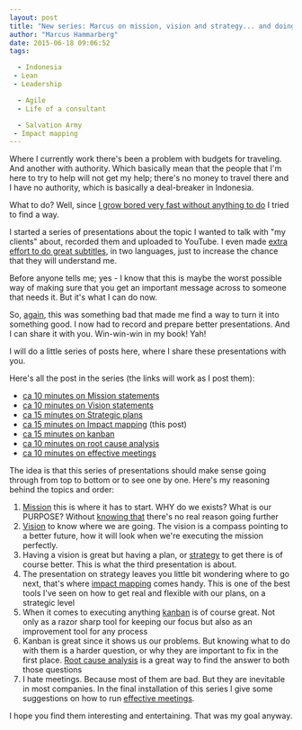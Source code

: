 ```yaml
---
layout: post
title: "New series: Marcus on mission, vision and strategy... and doing it"
author: "Marcus Hammarberg"
date: 2015-06-18 09:06:52
tags:

  - Indonesia
 - Lean
 - Leadership

  - Agile
  - Life of a consultant

  - Salvation Army
 - Impact mapping
---
```


Where I currently work there's been a problem with budgets for traveling. And another with authority. Which basically mean that the people that I'm here to try to help will not get my help; there's no money to travel there and I have no authority, which is basically a deal-breaker in Indonesia.

What to do? Well, since [I grow bored very fast without anything to do](http://www.marcusoft.net/2015/01/i-run-on-feedback.html) I tried to find a way.

I started a series of presentations about the topic I wanted to talk with "my clients" about, recorded them and uploaded to YouTube. I even made [extra effort to do great subtitles](http://www.marcusoft.net/2015/06/how-to-add-and-translate-captions-for-your-youtube-video-in--minutes.html), in two languages, just to increase the chance that they will understand me.

Before anyone tells me; yes - I know that this is maybe the worst possible way of making sure that you get an important message across to someone that needs it. But it's what I can do now.

So, [again](http://www.marcusoft.net/2015/06/new-pluralsight-course-iojs-or-is-it.html), this was something bad that made me find a way to turn it into something good. I now had to record and prepare better presentations. And I can share it with you. Win-win-win in my book! Yah!

I will do a little series of posts here, where I share these presentations with you.

Here's all the post in the series (the links will work as I post them):

* [ca 10 minutes on Mission statements](/2015/06/ca-minutes-on-mission.html)
* [ca 10 minutes on Vision statements](/2015/06/ca-minutes-on-vision-statements.html)
* [ca 15 minutes on Strategic plans](/2015/06/ca-minutes-on-strategic-plans.html)
* [ca 15 minutes on Impact mapping](/2015/06/ca-minutes-on-impact-mapping.html) (this post)
* [ca 15 minutes on kanban](/2015/06/ca-minutes-on-kanban.html)
* [ca 10 minutes on root cause analysis](/2015/07/ca-minutes-on-root-cause-analysis.html)
* [ca 10 minutes on effective meetings](/2015/08/ca-minutes-on-effective-meetings.html)

<!-- excerpt-end -->

The idea is that this series of presentations should make sense going through from top to bottom or to see one by one. Here's my reasoning behind the topics and order:

1. [Mission](/2015/06/ca-minutes-on-mission.html) this is where it has to start. WHY do we exists? What is our PURPOSE? Without [knowing that](http://www.marcusoft.net/2014/10/vision-statements.html) there's no real reason going further
1. [Vision](/2015/06/ca-minutes-on-vision-statements.html) to know where we are going. The vision is a compass pointing to a better future, how it will look when we're executing the mission perfectly.
1. Having a vision is great but having a plan, or [strategy](/2015/06/ca-minutes-on-strategic-plans.html) to get there is of course better. This is what the third presentation is about.
1. The presentation on strategy leaves you little bit wondering where to go next, that's where [impact mapping](/2015/06/ca-minutes-on-impact-mapping.html) comes handy. This is one of the best tools I've seen on how to get real and flexible with our plans, on a strategic level
1. When it comes to executing anything [kanban](/2015/06/ca-minutes-on-kanban.html) is of course great. Not only as a razor sharp tool for keeping our focus but also as an improvement tool for any process
1. Kanban is great since it shows us our problems. But knowing what to do with them is a harder question, or why they are important to fix in the first place. [Root cause analysis](/2015/07/ca-minutes-on-root-cause-analysis.html) is a great way to find the answer to both those questions
1. I hate meetings. Because most of them are bad. But they are inevitable in most companies. In the final installation of this series I give some suggestions on how to run [effective meetings](/2015/08/ca-minutes-on-effective-meetings.html).

I hope you find them interesting and entertaining. That was my goal anyway.

